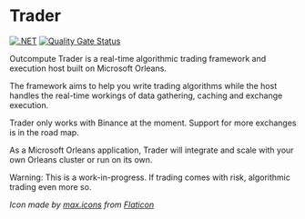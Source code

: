 # Trader

[![.NET](https://github.com/JorgeCandeias/Trader/actions/workflows/msbuild.yml/badge.svg)](https://github.com/JorgeCandeias/Trader/actions/workflows/build.yml)
[![Quality Gate Status](https://sonarcloud.io/api/project_badges/measure?project=JorgeCandeias_Trader&metric=alert_status)](https://sonarcloud.io/dashboard?id=JorgeCandeias_Trader)

Outcompute Trader is a real-time algorithmic trading framework and execution host built on Microsoft Orleans.

The framework aims to help you write trading algorithms while the host handles the real-time workings of data gathering, caching and exchange execution.

Trader only works with Binance at the moment. Support for more exchanges is in the road map.

As a Microsoft Orleans application, Trader will integrate and scale with your own Orleans cluster or run on its own.

Warning: This is a work-in-progress. If trading comes with risk, algorithmic trading even more so.

*Icon made by [max.icons](https://www.flaticon.com/authors/maxicons) from [Flaticon](https://www.flaticon.com/)*
